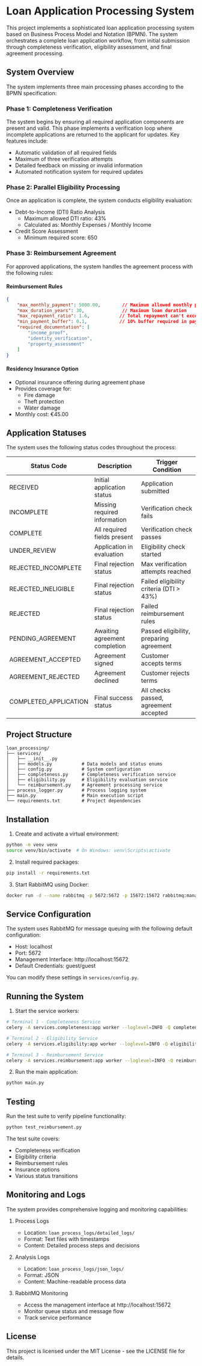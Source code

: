 # Loan Application Processing System

This project implements a sophisticated loan application processing system based on Business Process Model and Notation (BPMN). The system orchestrates a complete loan application workflow, from initial submission through completeness verification, eligibility assessment, and final agreement processing.

## System Overview

The system implements three main processing phases according to the BPMN specification:

### Phase 1: Completeness Verification
The system begins by ensuring all required application components are present and valid. This phase implements a verification loop where incomplete applications are returned to the applicant for updates. Key features include:

- Automatic validation of all required fields
- Maximum of three verification attempts
- Detailed feedback on missing or invalid information
- Automated notification system for required updates

### Phase 2: Parallel Eligibility Processing
Once an application is complete, the system conducts eligibility evaluation:

- Debt-to-Income (DTI) Ratio Analysis
  - Maximum allowed DTI ratio: 43%
  - Calculated as: Monthly Expenses / Monthly Income
- Credit Score Assessment
  - Minimum required score: 650

### Phase 3: Reimbursement Agreement
For approved applications, the system handles the agreement process with the following rules:

#### Reimbursement Rules
```json
{
    "max_monthly_payment": 5000.00,        // Maximum allowed monthly payment
    "max_duration_years": 30,              // Maximum loan duration
    "max_repayment_ratio": 1.6,           // Total repayment can't exceed 160% of loan
    "min_payment_buffer": 0.1,            // 10% buffer required in payment capacity
    "required_documentation": [
        "income_proof",
        "identity_verification",
        "property_assessment"
    ]
}
```

#### Residency Insurance Option
- Optional insurance offering during agreement phase
- Provides coverage for:
  - Fire damage
  - Theft protection
  - Water damage
- Monthly cost: €45.00

## Application Statuses

The system uses the following status codes throughout the process:

| Status Code | Description | Trigger Condition |
|-------------|-------------|------------------|
| RECEIVED | Initial application status | Application submitted |
| INCOMPLETE | Missing required information | Verification check fails |
| COMPLETE | All required fields present | Verification check passes |
| UNDER_REVIEW | Application in evaluation | Eligibility check started |
| REJECTED_INCOMPLETE | Final rejection status | Max verification attempts reached |
| REJECTED_INELIGIBLE | Final rejection status | Failed eligibility criteria (DTI > 43%) |
| REJECTED | Final rejection status | Failed reimbursement rules |
| PENDING_AGREEMENT | Awaiting agreement completion | Passed eligibility, preparing agreement |
| AGREEMENT_ACCEPTED | Agreement signed | Customer accepts terms |
| AGREEMENT_REJECTED | Agreement declined | Customer rejects terms |
| COMPLETED_APPLICATION | Final success status | All checks passed, agreement accepted |

## Project Structure

```
loan_processing/
├── services/
│   ├── __init__.py
│   ├── models.py           # Data models and status enums
│   ├── config.py           # System configuration
│   ├── completeness.py     # Completeness verification service
│   ├── eligibility.py      # Eligibility evaluation service
│   └── reimbursement.py    # Agreement processing service
├── process_logger.py       # Process logging system
├── main.py                 # Main execution script
└── requirements.txt        # Project dependencies
```

## Installation

1. Create and activate a virtual environment:
```bash
python -m venv venv
source venv/bin/activate  # On Windows: venv\Scripts\activate
```

2. Install required packages:
```bash
pip install -r requirements.txt
```

3. Start RabbitMQ using Docker:
```bash
docker run -d --name rabbitmq -p 5672:5672 -p 15672:15672 rabbitmq:management
```

## Service Configuration

The system uses RabbitMQ for message queuing with the following default configuration:

- Host: localhost
- Port: 5672
- Management Interface: http://localhost:15672
- Default Credentials: guest/guest

You can modify these settings in `services/config.py`.

## Running the System

1. Start the service workers:
```bash
# Terminal 1 - Completeness Service
celery -A services.completeness:app worker --loglevel=INFO -Q completeness

# Terminal 2 - Eligibility Service
celery -A services.eligibility:app worker --loglevel=INFO -Q eligibility

# Terminal 3 - Reimbursement Service
celery -A services.reimbursement:app worker --loglevel=INFO -Q reimbursement
```

2. Run the main application:
```bash
python main.py
```

## Testing

Run the test suite to verify pipeline functionality:
```bash
python test_reimbursement.py
```

The test suite covers:
- Completeness verification
- Eligibility criteria
- Reimbursement rules
- Insurance options
- Various status transitions

## Monitoring and Logs

The system provides comprehensive logging and monitoring capabilities:

1. Process Logs
   - Location: `loan_process_logs/detailed_logs/`
   - Format: Text files with timestamps
   - Content: Detailed process steps and decisions

2. Analysis Logs
   - Location: `loan_process_logs/json_logs/`
   - Format: JSON
   - Content: Machine-readable process data

3. RabbitMQ Monitoring
   - Access the management interface at http://localhost:15672
   - Monitor queue status and message flow
   - Track service performance

## License

This project is licensed under the MIT License - see the LICENSE file for details.
